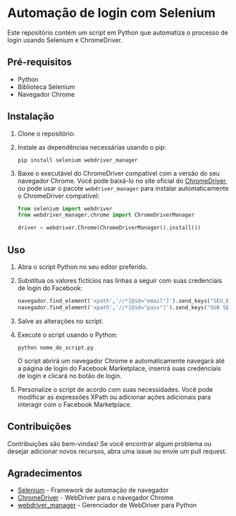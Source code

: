# Automação de login com Selenium

Este repositório contém um script em Python que automatiza o processo de login usando Selenium e ChromeDriver.

## Pré-requisitos
- Python
- Biblioteca Selenium
- Navegador Chrome

## Instalação

1. Clone o repositório:

   
2. Instale as dependências necessárias usando o pip:

   ```
   pip install selenium webdriver_manager
   ```

3. Baixe o executável do ChromeDriver compatível com a versão do seu navegador Chrome. Você pode baixá-lo no site oficial do [ChromeDriver](https://sites.google.com/a/chromium.org/chromedriver/downloads), ou pode usar o pacote `webdriver_manager` para instalar automaticamente o ChromeDriver compatível:

   ```python
   from selenium import webdriver
   from webdriver_manager.chrome import ChromeDriverManager

   driver = webdriver.Chrome(ChromeDriverManager().install())
   ```

## Uso

1. Abra o script Python no seu editor preferido.

2. Substitua os valores fictícios nas linhas a seguir com suas credenciais de login do Facebook:

   ```python
   navegador.find_element('xpath','//*[@id="email"]').send_keys("SEU_EMAIL_AQUI")
   navegador.find_element('xpath','//*[@id="pass"]').send_keys("SUA SENHA AQUI")
   ```

3. Salve as alterações no script.

4. Execute o script usando o Python:

   ```
   python nome_do_script.py
   ```

   O script abrirá um navegador Chrome e automaticamente navegará até a página de login do Facebook Marketplace, inserirá suas credenciais de login e clicará no botão de login.

5. Personalize o script de acordo com suas necessidades. Você pode modificar as expressões XPath ou adicionar ações adicionais para interagir com o Facebook Marketplace.

## Contribuições

Contribuições são bem-vindas! Se você encontrar algum problema ou desejar adicionar novos recursos, abra uma issue ou envie um pull request.

## Agradecimentos

- [Selenium](https://www.selenium.dev/) - Framework de automação de navegador
- [ChromeDriver](https://sites.google.com/a/chromium.org/chromedriver/) - WebDriver para o navegador Chrome
- [webdriver_manager](https://github.com/SergeyPirogov/webdriver_manager) - Gerenciador de WebDriver para Python
